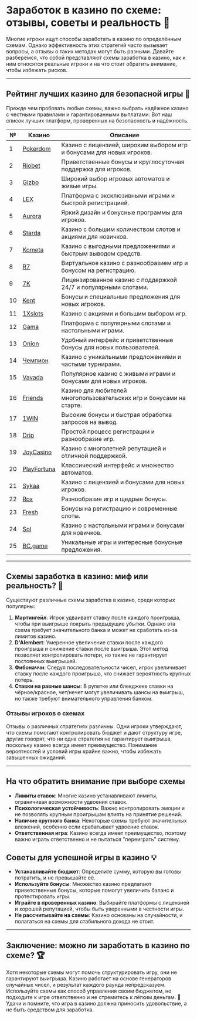 # Заработок в казино по схеме: отзывы, советы и реальность 🎲

Многие игроки ищут способы заработать в казино по определённым схемам. Однако эффективность этих стратегий часто вызывает вопросы, а отзывы о таких методах могут быть разными. Давайте разберёмся, что собой представляют схемы заработка в казино, как к ним относятся реальные игроки и на что стоит обратить внимание, чтобы избежать рисков.

---

## Рейтинг лучших казино для безопасной игры 🎰

Прежде чем пробовать любые схемы, важно выбрать надёжное казино с честными правилами и гарантированными выплатами. Вот наш список лучших платформ, проверенных на безопасность и надёжность.

| №  | Казино      | Описание                                                   |
|----|-------------|------------------------------------------------------------|
| 1  | [Pokerdom](https://brandplay.link/4k77v2yx) | Казино с лицензией, широким выбором игр и бонусами для новых игроков. |
| 2  | [Riobet](https://brandplay.link/7xBLTPyj) | Приветственные бонусы и круглосуточная поддержка для игроков. |
| 3  | [Gizbo](https://brandplay.link/bprXw4YV) | Широкий выбор игровых автоматов и живые игры. |
| 4  | [LEX](https://brandplay.link/zW4hdDFV) | Платформа с эксклюзивными играми и быстрой регистрацией. |
| 5  | [Aurora](https://10trafic-stat2.com/click/668546556bcc6313411604bd/6766/13032/subaccount) | Яркий дизайн и бонусные программы для игроков. |
| 6  | [Starda](https://brandplay.link/fB7xwRFL) | Казино с большим количеством слотов и акциями для новичков. |
| 7  | [Kometa](https://brandplay.link/8ZymQJV8) | Казино с выгодными предложениями и быстрым выводом средств. |
| 8  | [R7](https://brandplay.link/bMd3Yjsw) | Виртуальное казино с разнообразием игр и бонусом на регистрацию. |
| 9  | [7K](https://brandplay.link/BvQyFShp) | Лицензированное казино с поддержкой 24/7 и популярными слотами. |
| 10 | [Kent](https://brandplay.link/Fv2WP3js) | Бонусы и специальные предложения для новых игроков. |
| 11 | [1Xslots](https://brandplay.link/hSB1khtr) | Казино с акциями и большим выбором игр. |
| 12 | [Gama](https://brandplay.link/j6NMKsDz) | Платформа с популярными слотами и настольными играми. |
| 13 | [Onion](https://brandplay.link/zBGRVpQ9) | Удобный интерфейс и приветственные бонусы для новых пользователей. |
| 14 | [Чемпион](https://temon-gter.cfd/go/lRq?p80412p304504pcc44t17455) | Казино с уникальными предложениями и частыми турнирами. |
| 15 | [Vavada](https://vavadapartner.pro/?promo=ea5c9275-6854-4505-94fc-95ab18221945-linkb2) | Популярное казино с живыми играми и бонусами для новых игроков. |
| 16 | [Friends](https://gofriends.vc/linkb2) | Казино для любителей многопользовательских игр и бонусами на старте. |
| 17 | [1WIN](https://brandplay.link/smXVpBbG) | Высокие бонусы и быстрая обработка запросов на вывод. |
| 18 | [Drip](https://drp-ircp01.com/c07e6a3db) | Простой процесс регистрации и разнообразие игр. |
| 19 | [JoyCasino](https://rpc30.call2me.pro/?/ru/registration?apkpop=0&partner=p24970p3291217pc98f) | Казино с многолетней репутацией и отличной поддержкой. |
| 20 | [PlayFortuna](https://fortunapromo.net/alt/playfortuna/registration?0dc4a9362a71feb7e3f165fb8e766f70) | Классический интерфейс и множество автоматов. |
| 21 | [Sykaa](https://s-two-way.com/?source=linkb2&pid=30697) | Казино с лицензией и бонусами для новых игроков. |
| 22 | [Rox](https://rox-pvwfpjgcxe.com/cb1ee18a5) | Разнообразие игр и щедрые бонусы. |
| 23 | [Fresh](https://fresh-eumwkxwao.com/c3f7b485d) | Бонусы на регистрацию и современные слоты. |
| 24 | [Sol](https://sol-mmtdzfbaco.com/cb2415bca) | Казино с настольными играми и бонусами для новичков. |
| 25 | [BC.game](https://partnerbcgame.com/dcc53d441) | Уникальные игры и интересные бонусные предложения. |

---

## Схемы заработка в казино: миф или реальность? 🎰

Существуют различные схемы заработка в казино, среди которых популярны:

1. **Мартингейл**: Игрок удваивает ставку после каждого проигрыша, чтобы при выигрыше покрыть предыдущие убытки. Однако эта схема требует значительного банка и может не сработать из-за лимитов казино.
2. **D'Alembert**: Умеренное увеличение ставки после каждого проигрыша и снижение ставки после выигрыша. Этот метод позволяет контролировать потери, но также не гарантирует постоянных выигрышей.
3. **Фибоначчи**: Следуя последовательности чисел, игрок увеличивает ставку после каждого проигрыша, что снижает вероятность крупных потерь.
4. **Ставки на равные шансы**: В рулетке или блекджеке ставки на чёрное/красное, чет/нечет могут увеличивать шансы на выигрыш, но также требуют внимательного управления банком.

### Отзывы игроков о схемах

Отзывы о различных стратегиях различны. Одни игроки утверждают, что схемы помогают контролировать бюджет и дают структуру игре, другие говорят, что ни одна стратегия не гарантирует выигрыша, поскольку казино всегда имеет преимущество. Понимание вероятностей и условий игры крайне важно, чтобы избежать завышенных ожиданий.

---

## На что обратить внимание при выборе схемы

- **Лимиты ставок**: Многие казино устанавливают лимиты, ограничивая возможности удвоения ставок.
- **Психологическая устойчивость**: Важно контролировать эмоции и не позволять крупным проигрышам влиять на принятие решений.
- **Наличие крупного банка**: Некоторые схемы требуют значительных вложений, особенно если срабатывает удвоение ставок.
- **Ответственная игра**: Казино всегда имеет преимущество, поэтому важно играть ответственно и не пытаться "переиграть" систему.

## Советы для успешной игры в казино 💡

- **Устанавливайте бюджет**: Определите сумму, которую вы готовы потратить, и не превышайте её.
- **Используйте бонусы**: Множество казино предлагают приветственные бонусы, которые помогут увеличить баланс и протестировать игры.
- **Играйте в проверенных казино**: Выбирайте платформы с лицензией и хорошей репутацией, чтобы быть уверенными в честности игры.
- **Не рассчитывайте на схемы**: Казино основаны на случайности, и полагаться на схемы для стабильного дохода не стоит.

---

## Заключение: можно ли заработать в казино по схеме? 🏆

Хотя некоторые схемы могут помочь структурировать игру, они не гарантируют выигрыша. Казино работает на основе генераторов случайных чисел, и результат каждого раунда непредсказуем. Используйте схемы как способ управления своим бюджетом, но подходите к игре ответственно и не стремитесь к лёгким деньгам. 🎉 Удачи и помните, что игра в казино должна приносить удовольствие, а не быть средством для заработка.

